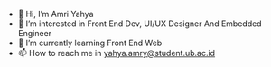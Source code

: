 - 👋 Hi, I’m Amri Yahya
- 👀 I’m interested in Front End Dev, UI/UX Designer And Embedded Engineer
- 🌱 I’m currently learning Front End Web
- 📫 How to reach me in yahya.amry@student.ub.ac.id

<!---
yahyaroot/yahyaroot is a ✨ special ✨ repository because its `README.md` (this file) appears on your GitHub profile.
You can click the Preview link to take a look at your changes.
--->
